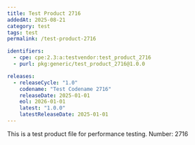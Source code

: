 ```yaml
---
title: Test Product 2716
addedAt: 2025-08-21
category: test
tags: test
permalink: /test-product-2716

identifiers:
  - cpe: cpe:2.3:a:testvendor:test_product_2716
  - purl: pkg:generic/test_product_2716@1.0.0

releases:
  - releaseCycle: "1.0"
    codename: "Test Codename 2716"
    releaseDate: 2025-01-01
    eol: 2026-01-01
    latest: "1.0.0"
    latestReleaseDate: 2025-01-01
---
```


This is a test product file for performance testing. Number: 2716
